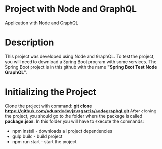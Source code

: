 # Project with Node and GraphQL
Application with Node and GraphQL

# Description
This project was developed using Node and GraphQL. To test the project, you will need to download a Spring Boot program with some services. The Spring Boot project is in this github with the name **"Spring Boot Test Node GraphQL"**.

# Initializing the Project
Clone the project with command: **git clone https://github.com/eduardodevjavagarcia/nodegraphql.git**
After cloning the project, you should go to the folder where the package is called **package.json**. In this folder you will have to execute the commands:
- npm install - downloads all project dependencies
- gulp build - build project
- npm run start - start the project

